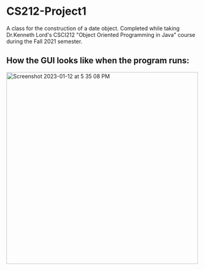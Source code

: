 # CS212-Project1
A class for the construction of a date object. Completed while taking Dr.Kenneth Lord's CSCI212 "Object Oriented Programming in Java" course during the Fall 2021 semester.
## How the GUI looks like when the program runs:
<img width="500" alt="Screenshot 2023-01-12 at 5 35 08 PM" src="https://user-images.githubusercontent.com/108318635/212195968-fd99035f-d881-42e9-b88b-c884e9ba6375.png">
